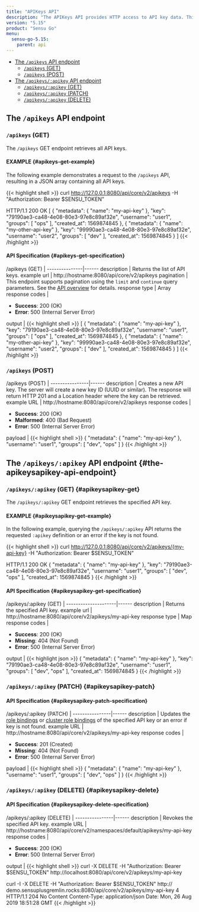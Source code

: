 ```yaml
---
title: "APIKeys API"
description: "The APIKeys API provides HTTP access to API key data. This is a reference for the APIKeys API in Sensu Go, including examples for returning lists of API keys, creating API keys, and more. Read on for the full reference."
version: "5.15"
product: "Sensu Go"
menu:
  sensu-go-5.15:
    parent: api
---
```


- [The `/apikeys` API endpoint](#the-apikeys-api-endpoint)
	- [`/apikeys` (GET)](#apikeys-get)
	- [`/apikeys` (POST)](#apikeys-post)
- [The `/apikeys/:apikey` API endpoint](#the-apikeysapikey-api-endpoint)
	- [`/apikeys/:apikey` (GET)](#apikeysapikey-get)
  - [`/apikeys/:apikey` (PATCH)](#apikeysapikey-patch)
  - [`/apikeys/:apikey` (DELETE)](#apikeysapikey-delete)


## The `/apikeys` API endpoint

### `/apikeys` (GET)

The `/apikeys` GET endpoint retrieves all API keys.

#### EXAMPLE {#apikeys-get-example}

The following example demonstrates a request to the `/apikeys` API, resulting in a JSON array containing all API keys.

{{< highlight shell >}}
curl http://127.0.0.1:8080/api/core/v2/apikeys -H "Authorization: Bearer $SENSU_TOKEN"

HTTP/1.1 200 OK
[
    {
        "metadata": {
            "name": "my-api-key"
        },
        "key": "79190ae3-ca48-4e08-80e3-97e8c89af32e",
        "username": "user1",
        "groups": [
            "ops"
        ],
        "created_at": 1569874845
    },
    {
        "metadata": {
            "name": "my-other-api-key"
        },
        "key": "99990ae3-ca48-4e08-80e3-97e8c89af32e",
        "username": "user2",
        "groups": [
            "dev"
        ],
        "created_at": 1569874845
    }
]
{{< /highlight >}}

#### API Specification {#apikeys-get-specification}

/apikeys (GET)  | 
---------------|------
description    | Returns the list of API keys.
example url    | http://hostname:8080/api/core/v2/apikeys
pagination     | This endpoint supports pagination using the `limit` and `continue` query parameters. See the [API overview][1] for details.
response type  | Array
response codes | <ul><li>**Success**: 200 (OK)</li><li>**Error**: 500 (Internal Server Error)</li></ul>
output         | {{< highlight shell >}}
[
    {
        "metadata": {
            "name": "my-api-key"
        },
        "key": "79190ae3-ca48-4e08-80e3-97e8c89af32e",
        "username": "user1",
        "groups": [
            "ops"
        ],
        "created_at": 1569874845
    },
    {
        "metadata": {
            "name": "my-other-api-key"
        },
        "key": "99990ae3-ca48-4e08-80e3-97e8c89af32e",
        "username": "user2",
        "groups": [
            "dev"
        ],
        "created_at": 1569874845
    }
]
{{< /highlight >}}

### `/apikeys` (POST)

/apikeys (POST) | 
----------------|------
description     | Creates a new API key. The server will create a new key ID (UUID or similar). The response will return HTTP 201 and a Location header where the key can be retrieved.
example URL     | http://hostname:8080/api/core/v2/apikeys
response codes  | <ul><li>**Success**: 200 (OK)</li><li>**Malformed**: 400 (Bad Request)</li><li>**Error**: 500 (Internal Server Error)</li></ul>
payload         | {{< highlight shell >}}
{
    "metadata": {
        "name": "my-api-key"
    },
    "username": "user1",
    "groups": [
        "dev",
        "ops"
    ]
}
{{< /highlight >}}

## The `/apikeys/:apikey` API endpoint {#the-apikeysapikey-api-endpoint}

### `/apikeys/:apikey` (GET) {#apikeysapikey-get}

The `/apikeys/:apikey` GET endpoint retrieves the specified API key.

#### EXAMPLE {#apikeysapikey-get-example}

In the following example, querying the `/apikeys/:apikey` API returns the requested `:apikey` definition or an error if the key is not found.

{{< highlight shell >}}
curl http://127.0.0.1:8080/api/core/v2/apikeys/{my-api-key} -H "Authorization: Bearer $SENSU_TOKEN"

HTTP/1.1 200 OK
{
    "metadata": {
        "name": "my-api-key"
    },
    "key": "79190ae3-ca48-4e08-80e3-97e8c89af32e",
    "username": "user1",
    "groups": [
        "dev",
        "ops"
    ],
    "created_at": 1569874845
}
{{< /highlight >}}

#### API Specification {#apikeysapikey-get-specification}

/apikeys/:apikey (GET) | 
---------------------|------
description          | Returns the specified API key.
example url          | http://hostname:8080/api/core/v2/apikeys/my-api-key
response type        | Map
response codes       | <ul><li>**Success**: 200 (OK)</li><li>**Missing**: 404 (Not Found)</li><li>**Error**: 500 (Internal Server Error)</li></ul>
output               | {{< highlight json >}}
{
    "metadata": {
        "name": "my-api-key"
    },
    "key": "79190ae3-ca48-4e08-80e3-97e8c89af32e",
    "username": "user1",
    "groups": [
        "dev",
        "ops"
    ],
    "created_at": 1569874845
}
{{< /highlight >}}

### `/apikeys/:apikey` (PATCH) {#apikeysapikey-patch}

#### API Specification {#apikeysapikey-patch-specification}

/apikeys/:apikey (PATCH) | 
----------------|------
description     | Updates the [role bindings][2] or [cluster role bindings][3] of the specified API key or an error if key is not found.
example URL     | http://hostname:8080/api/core/v2/apikeys/my-api-key
response codes  | <ul><li>**Success**: 201 (Created)</li><li>**Missing**: 404 (Not Found)</li><li>**Error**: 500 (Internal Server Error)</li></ul>
payload         | {{< highlight shell >}}
{
    "metadata": {
        "name": "my-api-key"
    },
    "username": "user1",
    "groups": [
        "dev",
        "ops"
    ]
}
{{< /highlight >}}

### `/apikeys/:apikey` (DELETE) {#apikeysapikey-delete}

#### API Specification {#apikeysapikey-delete-specification}

/apikeys/:apikey (DELETE) | 
----------------|------
description     | Revokes the specified API key.
example URL     | http://hostname:8080/api/core/v2/namespaces/default/apikeys/my-api-key
response codes  | <ul><li>**Success**: 200 (OK)</li><li>**Error**: 500 (Internal Server Error)</li></ul>
output          | {{< highlight shell >}}
curl -X DELETE -H "Authorization: Bearer $SENSU_TOKEN"  http://localhost:8080/api/core/v2/apikeys/my-api-key

curl -I -X DELETE -H "Authorization: Bearer $SENSU_TOKEN"  http://
demo.sensuplusgremlin.rocks:8080/api/core/v2/apikeys/my-api-key
4
HTTP/1.1 204 No Content
Content-Type: application/json
Date: Mon, 26 Aug 2019 18:51:28 GMT
{{< /highlight >}}

[1]: ../overview#pagination
[2]: ../role-bindings/
[3]: ../cluster-role-bindings/
